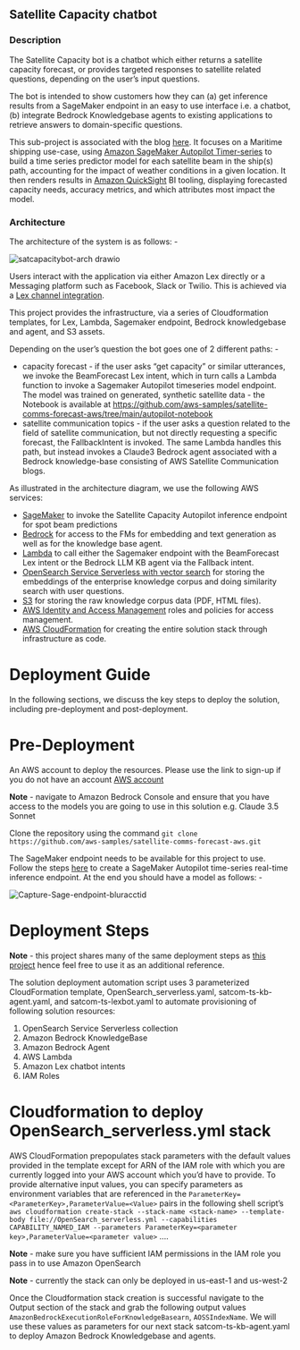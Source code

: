 ## Satellite Capacity chatbot

### Description
The Satellite Capacity bot is a chatbot which either returns a satellite capacity forecast, or provides targeted responses 
to satellite related questions, depending on the user’s input questions. 

The bot is intended to show customers how they can (a) get inference results from a SageMaker endpoint in an
easy to use interface i.e. a chatbot, (b) integrate Bedrock Knowledgebase agents to existing applications to 
retrieve answers to domain-specific questions. 

This sub-project is associated with the blog [here](https://aws.amazon.com/blogs/publicsector/maximizing-satellite-communications-usage-with-amazon-forecast/).
It focuses on a Maritime shipping use-case, 
using [Amazon SageMaker Autopilot Timer-series](https://docs.aws.amazon.com/sagemaker/latest/dg/timeseries-forecasting-deploy-models.html) to build 
a time series predictor model for each satellite beam in the ship(s) path, accounting for the impact of weather
conditions in a given location. It then renders results in [Amazon QuickSight](https://aws.amazon.com/quicksight/) BI tooling, displaying
forecasted capacity needs, accuracy metrics, and which attributes most impact the model.

### Architecture
The architecture of the system is as follows: -

![satcapacitybot-arch drawio](https://github.com/user-attachments/assets/273e9557-edf1-4414-8bc3-fe864691d077)

Users interact with the application via either Amazon Lex directly or a Messaging platform such as Facebook, Slack or Twilio. This is achieved
via a [Lex channel integration](https://docs.aws.amazon.com/lexv2/latest/dg/deploying-messaging-platform.html).

This project provides the infrastructure, via a series of Cloudformation templates, for Lex, Lambda, Sagemaker endpoint, 
Bedrock knowledgebase and agent, and S3 assets. 

Depending on the user’s question the bot goes one of 2 different paths: -
* capacity forecast - if the user asks “get capacity” or similar utterances, we invoke the BeamForecast Lex intent, which in turn calls a Lambda function to invoke a Sagemaker Autopilot timeseries model endpoint. The model was trained on generated, synthetic satellite data - the Notebook is available at https://github.com/aws-samples/satellite-comms-forecast-aws/tree/main/autopilot-notebook 
* satellite communication topics - if the user asks a question related to the field of satellite communication, but not directly requesting a specific forecast, the FallbackIntent is invoked. The same Lambda handles this path, but instead invokes a Claude3 Bedrock agent associated with a Bedrock knowledge-base consisting of AWS Satellite Communication blogs. 

As illustrated in the architecture diagram, we use the following AWS services:

- [SageMaker](https://aws.amazon.com/sagemaker/) to invoke the Satellite Capacity Autopilot inference endpoint for spot beam predictions
- [Bedrock](https://aws.amazon.com/bedrock/) for access to the FMs for
  embedding and text generation as well as for the knowledge base agent.
- [Lambda](https://aws.amazon.com/lambda/) to call either the Sagemaker endpoint with the BeamForecast Lex intent or the Bedrock LLM KB agent via the Fallback intent.
- [OpenSearch Service Serverless with vector
  search](https://aws.amazon.com/opensearch-service/serverless-vector-engine/)
  for storing the embeddings of the enterprise knowledge corpus and
  doing similarity search with user questions.
- [S3](https://aws.amazon.com/pm/serv-s3/) for storing the raw knowledge
  corpus data (PDF, HTML files).
- [AWS Identity and Access Management](https://aws.amazon.com/iam/)
  roles and policies for access management.
- [AWS CloudFormation](https://aws.amazon.com/cloudformation/) for
  creating the entire solution stack through infrastructure as code.


# Deployment Guide 

In the following sections, we discuss the key steps to deploy the solution, including pre-deployment and post-deployment.

# Pre-Deployment
An AWS account to deploy the resources. Please use the link to sign-up if you do not have an account [AWS
account](https://signin.aws.amazon.com/signin?redirect_uri=https%3A%2F%2Fportal.aws.amazon.com%2Fbilling%2Fsignup%2Fresume&client_id=signup)

**Note** - navigate to Amazon Bedrock Console and ensure that you have access to the models you are going to use in this solution e.g. Claude 3.5 Sonnet

Clone the repository using the command 
`git clone https://github.com/aws-samples/satellite-comms-forecast-aws.git`

The SageMaker endpoint needs to be available for this project to use. Follow the steps 
[here](https://github.com/aws-samples/satellite-comms-forecast-aws/tree/main/autopilot-notebook) to 
create a SageMaker Autopilot time-series real-time inference endpoint. At the end you should have a model as follows: -

![Capture-Sage-endpoint-bluracctid](https://github.com/user-attachments/assets/86e68bda-f557-45c4-9ce3-f2f3c349e111)


# Deployment Steps
**Note** - this project shares many of the same deployment steps as [this project](https://github.com/aws-samples/amazon-bedrock-rag-knowledgebases-agents-cloudformation) hence
feel free to use it as an additional reference.

The solution deployment automation script uses 3 parameterized CloudFormation template, OpenSearch_serverless.yaml, satcom-ts-kb-agent.yaml, and satcom-ts-lexbot.yaml to automate provisioning of following solution resources:
 
 1. OpenSearch Service Serverless collection
 2. Amazon Bedrock KnowledgeBase
 3. Amazon Bedrock Agent
 4. AWS Lambda 
 5. Amazon Lex chatbot intents
 6. IAM Roles


# Cloudformation to deploy OpenSearch_serverless.yml stack
AWS CloudFormation prepopulates stack parameters with the default values provided in the template except for ARN of the IAM role with which you are
currently logged into your AWS account which you’d have to provide. To provide alternative input values, you can specify parameters as environment variables that are referenced in the `ParameterKey=<ParameterKey>,ParameterValue=<Value>` pairs in the following shell script’s `aws cloudformation create-stack --stack-name <stack-name> --template-body file://OpenSearch_serverless.yml --capabilities CAPABILITY_NAMED_IAM --parameters ParameterKey=<parameter key>,ParameterValue=<parameter value>` ....

**Note** - make sure you have sufficient IAM permissions in the IAM role you pass in to use Amazon OpenSearch

**Note** - currently the stack can only be deployed in us-east-1 and us-west-2

Once the Cloudformation stack creation is successful navigate to the Output section of the stack and grab the following output values `AmazonBedrockExecutionRoleForKnowledgeBasearn`, `AOSSIndexName`. We will use these values as parameters for our next stack satcom-ts-kb-agent.yaml to deploy Amazon Bedrock Knowledgebase and agents.


